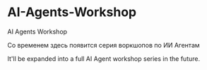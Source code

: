 # AI-Agents-Workshop
AI Agents Workshop

Со временем здесь появится серия воркшопов по ИИ Агентам

It'll be expanded into a full AI Agent workshop series in the future.
